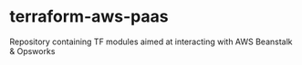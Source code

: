 # terraform-aws-paas
Repository containing TF modules aimed at interacting with AWS Beanstalk &amp; Opsworks

